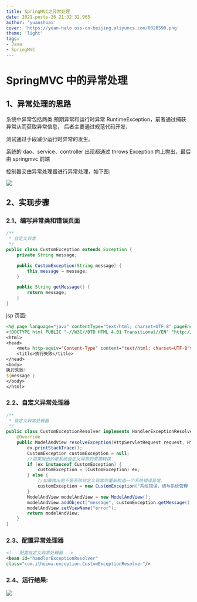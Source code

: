 ```yaml
---
title: SpringMVC之异常处理
date: 2021-posts-26 21:32:32.965
author: 'yuanshuai'
cover: 'https://yuan-halo.oss-cn-beijing.aliyuncs.com/0820590.png'
theme: 'light'
tags: 
- Java
- SpringMVC
---
```


# SpringMVC 中的异常处理

## 1、异常处理的思路

系统中异常包括两类:预期异常和运行时异常 RuntimeException，前者通过捕获异常从而获取异常信息， 后者主要通过规范代码开发、

测试通过手段减少运行时异常的发生。

系统的 dao、service、controller 出现都通过 throws Exception 向上抛出，最后由 springmvc 前端

控制器交由异常处理器进行异常处理，如下图:

![](https://hexobbblog.oss-cn-beijing.aliyuncs.com/images/springmvc/42.png)

## 2、实现步骤

### 2.1、编写异常类和错误页面

```java
/**
 * 自定义异常
 */
public class CustomException extends Exception {
    private String message;

    public CustomException(String message) {
        this.message = message;
    }

    public String getMessage() {
        return message;
    }
}

```

jsp 页面:

```jsp
<%@ page language="java" contentType="text/html; charset=UTF-8" pageEncoding="UTF-8" %>
<!DOCTYPE html PUBLIC "-//W3C//DTD HTML 4.01 Transitional//EN" "http://www.w3.org/TR/html4/loose.dtd">
<html>
<head>
    <meta http-equiv="Content-Type" content="text/html; charset=UTF-8">
    <title>执行失败</title>
</head>
<body>
执行失败!
${message }
</body>
</html>
```

### 2.2、自定义异常处理器

```java
/**
 * 自定义异常处理器
 */
public class CustomExceptionResolver implements HandlerExceptionResolver {
    @Override
    public ModelAndView resolveException(HttpServletRequest request, HttpServletResponse response, Object handler, Exception ex) {
        ex.printStackTrace();
        CustomException customException = null;
        //如果抛出的是系统自定义异常则直接转换
        if (ex instanceof CustomException) {
            customException = (CustomException) ex;
        } else {
            //如果抛出的不是系统自定义异常则重新构造一个系统错误异常。
            customException = new CustomException("系统错误，请与系统管理 员联系!");
        }
        ModelAndView modelAndView = new ModelAndView();
        modelAndView.addObject("message", customException.getMessage());
        modelAndView.setViewName("error");
        return modelAndView;
    }
}
```

### 2.3、配置异常处理器

```xml
<!-- 配置自定义异常处理器 -->
<bean id="handlerExceptionResolver"
class="com.itheima.exception.CustomExceptionResolver"/>
```

### 2.4、运行结果:

![](https://hexobbblog.oss-cn-beijing.aliyuncs.com/images/springmvc/43.png)
